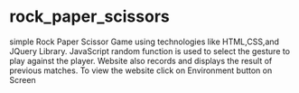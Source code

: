 # rock_paper_scissors
simple Rock Paper Scissor Game using technologies like HTML,CSS,and JQuery Library.
JavaScript random function is used to select the gesture to play against the player.
Website also records and displays the result of previous matches.
To view the website click on Environment button on Screen
